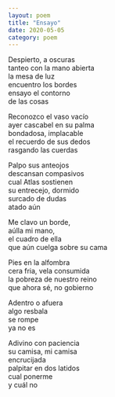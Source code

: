 ```yaml
---
layout: poem
title: "Ensayo"
date: 2020-05-05
category: poem
---
```


Despierto, a oscuras  
tanteo con la mano abierta  
la mesa de luz  
encuentro los bordes  
ensayo el contorno  
de las cosas  

Reconozco el vaso vacío  
ayer cascabel en su palma  
bondadosa, implacable  
el recuerdo de sus dedos  
rasgando las cuerdas  

Palpo sus anteojos  
descansan compasivos  
cual Atlas sostienen  
su entrecejo, dormido  
surcado de dudas  
atado aún  

Me clavo un borde,  
aúlla mi mano,  
el cuadro de ella  
que aún cuelga sobre su cama  

Pies en la alfombra  
cera fria, vela consumida  
la pobreza de nuestro reino  
que ahora sé, no gobierno  

Adentro o afuera  
algo resbala  
se rompe  
ya no es  

Adivino con paciencia  
su camisa, mi camisa  
encrucijada  
palpitar en dos latidos  
cual ponerme  
y cuál no  
